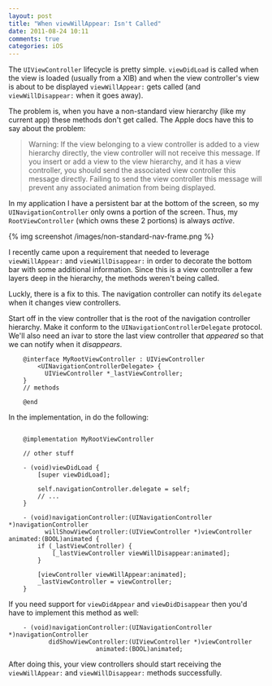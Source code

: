 ```yaml
---
layout: post
title: "When viewWillAppear: Isn't Called"
date: 2011-08-24 10:11
comments: true
categories: iOS
---
```


The `UIViewController` lifecycle is pretty simple.  `viewDidLoad` is
called when the view is loaded (usually from a XIB) and when the view
controller's view is about to be displayed `viewWillAppear:` gets called
(and `viewWillDisappear:` when it goes away).

The problem is, when you have a non-standard view hierarchy (like my
current app) these methods don't get called. The Apple docs have this to
say about the problem:

> Warning: If the view belonging to a view controller is added to a view hierarchy directly, the view controller will not receive this message. If you insert or add a view to the view hierarchy, and it has a view controller, you should send the associated view controller this message directly. Failing to send the view controller this message will prevent any associated animation from being displayed.

In my application I have a persistent bar at the bottom of the screen,
so my `UINavigationController` only owns a portion of the screen.  Thus, my
`RootViewController` (which owns these 2 portions) is always _active_.

{% img screenshot /images/non-standard-nav-frame.png %}

I recently came upon a requirement that needed to leverage
`viewWillAppear:` and `viewWillDisappear:` in order to decorate the
bottom bar with some additional information. Since this is a view
controller a few layers deep in the hierarchy, the methods weren't being
called.

Luckly, there is a fix to this. The navigation controller can notify
its `delegate` when it changes view controllers.

Start off in the view controller that is the root of the navigation
controller hierarchy.  Make it conform to the
`UINavigationControllerDelegate` protocol.  We'll also need an ivar to
store the last view controller that _appeared_ so that we can notify
when it _disappears_.

```objc
    @interface MyRootViewController : UIViewController
        <UINavigationControllerDelegate> {
          UIViewController *_lastViewController;
    }
    // methods

    @end
```

In the implementation, in do the following:

```objc

    @implementation MyRootViewController

    // other stuff

    - (void)viewDidLoad {
        [super viewDidLoad];

        self.navigationController.delegate = self;
        // ...
    }

    - (void)navigationController:(UINavigationController *)navigationController 
          willShowViewController:(UIViewController *)viewController animated:(BOOL)animated {
        if (_lastViewController) {
            [_lastViewController viewWillDisappear:animated];
        }

        [viewController viewWillAppear:animated];
        _lastViewController = viewController;
    }

```

If you need support for `viewDidAppear` and `viewDidDisappear` then
you'd have to implement this method as well:

```objc
    - (void)navigationController:(UINavigationController *)navigationController 
           didShowViewController:(UIViewController *)viewController 
                        animated:(BOOL)animated;
```

After doing this, your view controllers should start receiving the
`viewWillAppear:` and `viewWillDisappear:` methods successfully.


